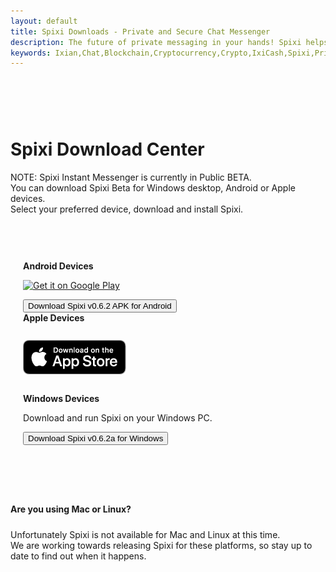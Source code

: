 ```yaml
---
layout: default
title: Spixi Downloads - Private and Secure Chat Messenger
description: The future of private messaging in your hands! Spixi helps you keep your conversations completely private!
keywords: Ixian,Chat,Blockchain,Cryptocurrency,Crypto,IxiCash,Spixi,Private
---
```

<div class="bg-success d-flex align-items-center" style="padding-bottom: 60px;">
</div>
<div class="container">
    <h1 class="text-center downloadsTitle">Spixi Download Center</h1>
    <p class="text-center downloadsSubTitle">NOTE: Spixi Instant Messenger is currently in Public BETA.<br>
        You can download Spixi Beta for Windows desktop, Android or Apple devices.<br>
        Select your preferred device, download and install Spixi.<br>
    </p><div class="divider"></div>
    <div class="row" style="padding-bottom: 40px;padding-top: 60px;padding-left:20px;padding-right:20px;">
        <div class="col-md-3 col-xl-6 col-md-5 mb-3 downloadBoxSmall">
            <i class="fab fa-android d-xl-flex justify-content-xl-center justify-content-center"></i>
            <strong>Android Devices</strong>
            <p class="text-center">
                <a href="https://play.google.com/store/apps/details?id=io.ixian.spixi&pcampaignid=pcampaignidMKT-Other-global-all-co-prtnr-py-PartBadge-Mar2515-1" target="_blank">
                    <img alt="Get it on Google Play" src="https://play.google.com/intl/en_us/badges/static/images/badges/en_badge_web_generic.png" style="height:80px"/>
                </a>
            </p>
            <a href="https://github.com/ProjectIxian/Spixi/releases/download/v0.6.2/Spixi-v0.6.2-Android.apk">
                <button class="btn btn-primary text-left radial-fill" type="button">Download Spixi v0.6.2 APK for Android</button>
            </a>
        </div>
        <div class="col-md-3 col-xl-6 col-md-5 mb-3 downloadBoxSmall">
            <i class="fab fa-apple d-xl-flex justify-content-xl-center justify-content-center"></i>
            <strong>Apple Devices</strong>
            <p class="text-center">
                <a href="https://apps.apple.com/us/app/spixi-im-wallet/id1506931056" target="_blank">
                    <img alt="Download on the App Store" src="assets/img/AppStoreBadge.png" style="margin:13px 0px;"/>
                </a>
            </p>
        </div>
        <div class="col-md-3 col-xl-6 col-md-5 mb-3 downloadBoxSmall">
            <i class="fab fa-windows d-xl-flex justify-content-xl-center justify-content-center"></i>
            <strong>Windows Devices</strong>
            <p class="text-center">Download and run Spixi on your Windows PC.</p>
            <a href="https://github.com/ProjectIxian/Spixi/releases/download/v0.6.2a/Spixi-v0.6.2a-Win.zip">
                <button class="btn btn-primary text-left radial-fill" type="button">Download Spixi v0.6.2a for Windows</button>
            </a>
        </div>
    </div>
    <div class="divider"></div>
</div>
<p class="text-center" style="padding-top: 40px;padding-bottom: 20;font-weight: bold;">Are you using Mac or Linux?</p>
<p class="text-center" style="padding-top: 10px;padding-bottom: 40px;">Unfortunately Spixi is not available for Mac and Linux at this time.<br>We are working towards releasing Spixi for these platforms, so stay up to date to find out when it happens.</p>
